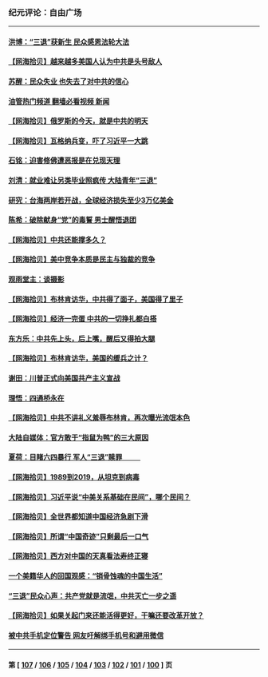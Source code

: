 ### 纪元评论：自由广场
---
#### [洪博：“三退”获新生 民众感恩法轮大法](../../pages/nsc993/n14024094.md?06300330) 
#### [【网海拾贝】越来越多美国人认为中共是头号敌人](../../pages/nsc993/n14024091.md?06300330) 
#### [苏醒：民众失业 也失去了对中共的信心](../../pages/nsc993/n14024060.md?06300330) 
#### [油管热门频道 翻墙必看视频 新闻](ok?06300330)
#### [【网海拾贝】俄罗斯的今天，就是中共的明天](../../pages/nsc993/n14023393.md?06300330) 
#### [【网海拾贝】瓦格纳兵变，吓了习近平一大跳](../../pages/nsc993/n14023012.md?06300330) 
#### [石铭：迫害修佛遭恶报是在兑现天理](../../pages/nsc993/n14022866.md?06300330) 
#### [刘清：就业难让另类毕业照疯传 大陆青年“三退”](../../pages/nsc993/n14022841.md?06300330) 
#### [研究：台海两岸若开战，全球经济损失至少3万亿美金](../../pages/nsc993/n14022824.md?06300330) 
#### [陈希：破除献身“党”的毒誓 男士醒悟退团](../../pages/nsc993/n14022289.md?06300330) 
#### [【网海拾贝】中共还能撑多久？](../../pages/nsc993/n14022287.md?06300330) 
#### [【网海拾贝】美中竞争本质是民主与独裁的竞争](../../pages/nsc993/n14022006.md?06300330) 
#### [观雨堂主：谈摄影](../../pages/nsc993/n14021981.md?06300330) 
#### [【网海拾贝】布林肯访华，中共得了面子，美国得了里子](../../pages/nsc993/n14021440.md?06300330) 
#### [【网海拾贝】经济一完蛋 中共的一切挣扎都白搭](../../pages/nsc993/n14021000.md?06300330) 
#### [东方乐：中共先上头，后上嘴，醒后又得拍大腿](../../pages/nsc993/n14021021.md?06300330) 
#### [【网海拾贝】布林肯访华，美国的缓兵之计？](../../pages/nsc993/n14020214.md?06300330) 
#### [谢田：川普正式向美国共产主义宣战](../../pages/nsc993/n14019485.md?06300330) 
#### [理悟：四通桥永在](../../pages/nsc993/n14019481.md?06300330) 
#### [【网海拾贝】中共不讲礼义羞辱布林肯，再次曝光流氓本色](../../pages/nsc993/n14019447.md?06300330) 
#### [大陆自媒体：官方敢于“指鼠为鸭”的三大原因](../../pages/nsc993/n14019433.md?06300330) 
#### [夏荷：目睹六四暴行 军人“三退”赎罪           ](../../pages/nsc993/n14018793.md?06300330) 
#### [【网海拾贝】1989到2019，从坦克到病毒](../../pages/nsc993/n14018767.md?06300330) 
#### [【网海拾贝】习近平说“中美关系基础在民间”，哪个民间？](../../pages/nsc993/n14018200.md?06300330) 
#### [【网海拾贝】全世界都知道中国经济急剧下滑](../../pages/nsc993/n14017985.md?06300330) 
#### [【网海拾贝】所谓“中国奇迹”只剩最后一口气](../../pages/nsc993/n14017268.md?06300330) 
#### [【网海拾贝】西方对中国的天真看法寿终正寝](../../pages/nsc993/n14016640.md?06300330) 
#### [一个美籍华人的回国观感：“销骨蚀魂的中国生活”](../../pages/nsc993/n14016665.md?06300330) 
#### [“三退”民众心声：共产党就是流氓，中共灭亡一步之遥](../../pages/nsc993/n14015858.md?06300330) 
#### [【网海拾贝】如果关起门来还能活得更好，干嘛还要改革开放？](../../pages/nsc993/n14015832.md?06300330) 
#### [被中共手机定位警告 网友吁解绑手机号和避用微信](../../pages/nsc993/n14015492.md?06300330) 

---
#### 第 [ [107](./107.md?06300330) / [106](./106.md?06300330) / [105](./105.md?06300330) / [104](./104.md?06300330) / [103](./103.md?06300330) / [102](./102.md?06300330) / [101](./101.md?06300330) / [100](./100.md?06300330) ] 页
